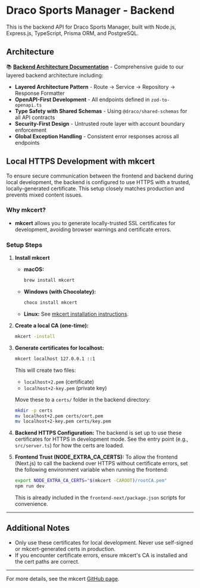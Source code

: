 # Draco Sports Manager - Backend

This is the backend API for Draco Sports Manager, built with Node.js, Express.js, TypeScript, Prisma ORM, and PostgreSQL.

## Architecture

📚 **[Backend Architecture Documentation](./BACKEND_ARCHITECTURE.md)** - Comprehensive guide to our layered backend architecture including:

- **Layered Architecture Pattern** - Route → Service → Repository → Response Formatter
- **OpenAPI-First Development** - All endpoints defined in `zod-to-openapi.ts`
- **Type Safety with Shared Schemas** - Using `@draco/shared-schemas` for all API contracts
- **Security-First Design** - Untrusted route layer with account boundary enforcement
- **Global Exception Handling** - Consistent error responses across all endpoints

## Local HTTPS Development with mkcert

To ensure secure communication between the frontend and backend during local development, the backend is configured to use HTTPS with a trusted, locally-generated certificate. This setup closely matches production and prevents mixed content issues.

### Why mkcert?
- **mkcert** allows you to generate locally-trusted SSL certificates for development, avoiding browser warnings and certificate errors.

### Setup Steps

1. **Install mkcert**
   - **macOS:**
     ```sh
     brew install mkcert
     ```
   - **Windows (with Chocolatey):**
     ```sh
     choco install mkcert
     ```
   - **Linux:**
     See [mkcert installation instructions](https://github.com/FiloSottile/mkcert#installation).

2. **Create a local CA (one-time):**
   ```sh
   mkcert -install
   ```

3. **Generate certificates for localhost:**
   ```sh
   mkcert localhost 127.0.0.1 ::1
   ```
   This will create two files:
   - `localhost+2.pem` (certificate)
   - `localhost+2-key.pem` (private key)

   Move these to a `certs/` folder in the backend directory:
   ```sh
   mkdir -p certs
   mv localhost+2.pem certs/cert.pem
   mv localhost+2-key.pem certs/key.pem
   ```

4. **Backend HTTPS Configuration:**
   The backend is set up to use these certificates for HTTPS in development mode. See the entry point (e.g., `src/server.ts`) for how the certs are loaded.

5. **Frontend Trust (NODE_EXTRA_CA_CERTS):**
   To allow the frontend (Next.js) to call the backend over HTTPS without certificate errors, set the following environment variable when running the frontend:
   ```sh
   export NODE_EXTRA_CA_CERTS="$(mkcert -CAROOT)/rootCA.pem"
   npm run dev
   ```
   This is already included in the `frontend-next/package.json` scripts for convenience.

---

## Additional Notes
- Only use these certificates for local development. Never use self-signed or mkcert-generated certs in production.
- If you encounter certificate errors, ensure mkcert's CA is installed and the cert paths are correct.

---

For more details, see the mkcert [GitHub page](https://github.com/FiloSottile/mkcert). 